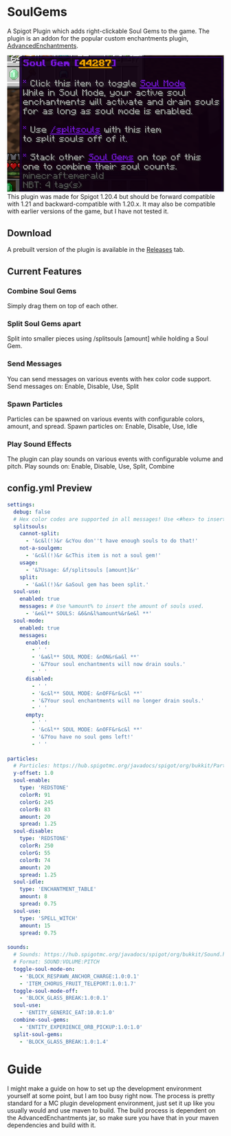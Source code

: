 # SoulGems
A Spigot Plugin which adds right-clickable Soul Gems to the game.
The plugin is an addon for the popular custom enchantments plugin, [AdvancedEnchantments](https://www.spigotmc.org/resources/1-17-1-21-%E2%AD%95-advancedenchantments-%E2%AD%90-450-custom-enchants-%E2%AD%90create-custom-enchantments-%E2%9C%85.43058/).

![Soul Gems](sg.png)
This plugin was made for Spigot 1.20.4 but should be forward compatible with 1.21 and backward-compatible with 1.20.x.
It may also be compatible with earlier versions of the game, but I have not tested it.

## Download
A prebuilt version of the plugin is available in the [Releases](https://github.com/owengregson/SoulGems/releases) tab.

## Current Features
### Combine Soul Gems
Simply drag them on top of each other.
### Split Soul Gems apart
Split into smaller pieces using /splitsouls [amount] while holding a Soul Gem.
### Send Messages
You can send messages on various events with hex color code support. Send messages on: Enable, Disable, Use, Split
### Spawn Particles
Particles can be spawned on various events with configurable colors, amount, and spread. Spawn particles on: Enable, Disable, Use, Idle
### Play Sound Effects
The plugin can play sounds on various events with configurable volume and pitch. Play sounds on: Enable, Disable, Use, Split, Combine

## config.yml Preview
```yaml
settings:
  debug: false
  # Hex color codes are supported in all messages! Use <#hex> to insert them.
  splitsouls:
    cannot-split:
      - '&c&l(!)&r &cYou don''t have enough souls to do that!'
    not-a-soulgem:
      - '&c&l(!)&r &cThis item is not a soul gem!'
    usage:
      - '&7Usage: &f/splitsouls [amount]&r'
    split:
      - '&a&l(!)&r &aSoul gem has been split.'
  soul-use:
    enabled: true
    messages: # Use %amount% to insert the amount of souls used.
      - '&e&l** SOULS: &6&n&l%amount%&r&e&l **'
  soul-mode:
    enabled: true
    messages:
      enabled:
        - ' '
        - '&a&l** SOUL MODE: &nON&r&a&l **'
        - '&7Your soul enchantments will now drain souls.'
        - ' '
      disabled:
        - ' '
        - '&c&l** SOUL MODE: &nOFF&r&c&l **'
        - '&7Your soul enchantments will no longer drain souls.'
        - ' '
      empty:
        - ' '
        - '&c&l** SOUL MODE: &nOFF&r&c&l **'
        - '&7You have no soul gems left!'
        - ' '

particles:
  # Particles: https://hub.spigotmc.org/javadocs/spigot/org/bukkit/Particle.html
  y-offset: 1.0
  soul-enable:
    type: 'REDSTONE'
    colorR: 91
    colorG: 245
    colorB: 83
    amount: 20
    spread: 1.25
  soul-disable:
    type: 'REDSTONE'
    colorR: 250
    colorG: 55
    colorB: 74
    amount: 20
    spread: 1.25
  soul-idle:
    type: 'ENCHANTMENT_TABLE'
    amount: 8
    spread: 0.75
  soul-use:
    type: 'SPELL_WITCH'
    amount: 15
    spread: 0.75

sounds:
  # Sounds: https://hub.spigotmc.org/javadocs/spigot/org/bukkit/Sound.html
  # Format: SOUND:VOLUME:PITCH
  toggle-soul-mode-on:
    - 'BLOCK_RESPAWN_ANCHOR_CHARGE:1.0:0.1'
    - 'ITEM_CHORUS_FRUIT_TELEPORT:1.0:1.7'
  toggle-soul-mode-off:
    - 'BLOCK_GLASS_BREAK:1.0:0.1'
  soul-use:
    - 'ENTITY_GENERIC_EAT:10.0:1.0'
  combine-soul-gems:
    - 'ENTITY_EXPERIENCE_ORB_PICKUP:1.0:1.0'
  split-soul-gems:
    - 'BLOCK_GLASS_BREAK:1.0:1.4'
```

# Guide
I might make a guide on how to set up the development environment yourself at some point, but I am too busy right now.
The process is pretty standard for a MC plugin development environment, just set it up like you usually would and use maven to build.
The build process is dependent on the AdvancedEnchantments jar, so make sure you have that in your maven dependencies and build with it.
